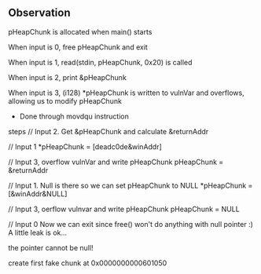 ## Observation
pHeapChunk is allocated when main() starts

When input is 0, free pHeapChunk and exit

When input is 1, read(stdin, pHeapChunk, 0x20) is called

When input is 2, print &pHeapChunk

When input is 3, (i128) *pHeapChunk is written to vulnVar and overflows, allowing us to modify pHeapChunk
- Done through movdqu instruction



steps
// Input 2. Get &pHeapChunk and calculate &returnAddr

// Input 1
*pHeapChunk = [deadc0de&winAddr]

// Input 3, overflow vulnVar and write pHeapChunk
pHeapChunk = &returnAddr

// Input 1. Null is there so we can set pHeapChunk to NULL
*pHeapChunk = [&winAddr&NULL]

// Input 3, oerflow vulnvar and write pHeapChunk
pHeapChunk = NULL

// Input 0
Now we can exit since free() won't do anything with null pointer :)
A little leak is ok...

the pointer cannot be null!


create first fake chunk at 0x0000000000601050